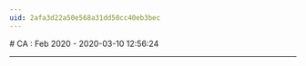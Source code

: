 ```yaml
---
uid: 2afa3d22a50e568a31dd50cc40eb3bec
---
```


﻿# CA : Feb 2020 - 
2020-03-10 12:56:24
            
---




